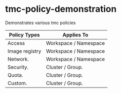 # tmc-policy-demonstration
Demonstrates various tmc policies



| Policy Types   | Applies To            |
|----------------|-----------------------|
| Access         | Workspace / Namespace |
| Image registry | Workspace / Namespace |
| Network.       | Workspace / Namespace |
| Security.      | Cluster / Group.      |
| Quota.         | Cluster / Group.      |
| Custom.        | Cluster / Group.      |




